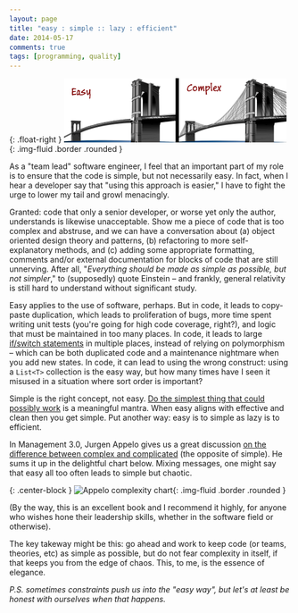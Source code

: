 ```yaml
---
layout: page
title: "easy : simple :: lazy : efficient"
date: 2014-05-17
comments: true
tags: [programming, quality]
---
```


{: .float-right }
![Two bridges](/images/bridgesEasyComplex.png){: .img-fluid .border .rounded }

As a "team lead" software engineer, I feel that an important part of my role is to ensure that the code is simple, but not necessarily easy. In fact, when I hear a developer say that "using this approach is easier," I have to fight the urge to lower my tail and growl menacingly.

Granted: code that only a senior developer, or worse yet only the author, understands is likewise unacceptable. Show me a piece of code that is too complex and abstruse, and we can have a conversation about (a) object oriented design theory and patterns, (b) refactoring to more self-explanatory methods, and (c) adding some appropriate formatting, comments and/or external documentation for blocks of code that are still unnerving. After all, "_Everything should be made as simple as possible, but not simpler_," to (supposedly) quote Einstein – and frankly, general relativity is still hard to understand without significant study.

Easy applies to the use of software, perhaps. But in code, it leads to copy-paste duplication, which leads to proliferation of bugs, more time spent writing unit tests (you're going for high code coverage, right?), and logic that must be maintained in too many places. In code, it leads to large [if/switch statements](http://c2.com/cgi/wiki?SwitchStatementsSmell) in multiple places, instead of relying on polymorphism – which can be both duplicated code and a maintenance nightmare when you add new states. In code, it can lead to using the wrong construct: using a `List<T>` collection is the easy way, but how many times have I seen it misused in a situation where sort order is important?

Simple is the right concept, not easy. [Do the simplest thing that could possibly work](http://c2.com/cgi/wiki?DoTheSimplestThingThatCouldPossiblyWork) is a meaningful mantra. When easy aligns with effective and clean then you get simple. Put another way: easy is to simple as lazy is to efficient.

In Management 3.0, Jurgen Appelo gives us a great discussion [on the difference between complex and complicated](http://bit.ly/1sF8KHs) (the opposite of simple). He sums it up in the delightful chart below. Mixing messages, one might say that easy all too often leads to simple but chaotic.

{: .center-block }
![Appelo complexity chart](https://farm6.static.flickr.com/5285/5201865670_273290a256.jpg){: .img-fluid .border .rounded }

(By the way, this is an excellent book and I recommend it highly, for anyone who wishes hone their leadership skills, whether in the software field or otherwise).

The key takeway might be this: go ahead and work to keep code (or teams, theories, etc) as simple as possible, but do not fear complexity in itself, if that keeps you from the edge of chaos. This, to me, is the essence of elegance.

_P.S. sometimes constraints push us into the "easy way", but let's at least be honest with ourselves when that happens._
